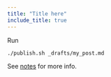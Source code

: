 ```yaml
---
title: "Title here"
include_title: true
---
```


Run

```
./publish.sh _drafts/my_post.md
```

See [notes](https://jekyllrb.com/docs/posts/) for more info.
